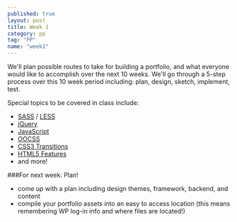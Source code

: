 ```yaml
---
published: true
layout: post
title: Week 1
category: pp
tag: "PP"
name: "week1"
---
```


We'll plan possible routes to take for building a portfolio, and what everyone would like to accomplish over the next 10 weeks. We'll go through a 5-step process over this 10 week period including: plan, design, sketch, implement, test. 

Special topics to be covered in class include:

- [SASS](http://sass-lang.com/) / [LESS](http://lesscss.org/)
- [jQuery](http://jquery.com/)
- [JavaScript](http://en.wikipedia.org/wiki/JavaScript)
- [OOCSS](http://oocss.org/)
- [CSS3 Transitions](http://www.w3.org/TR/css3-transitions/)
- [HTML5 Features](http://en.wikipedia.org/wiki/HTML5)
- and more!

###For next week: Plan!

- come up with a plan including design themes, framework, backend, and content
- compile your portfolio assets into an easy to access location (this means remembering WP log-in info and where files are located!)